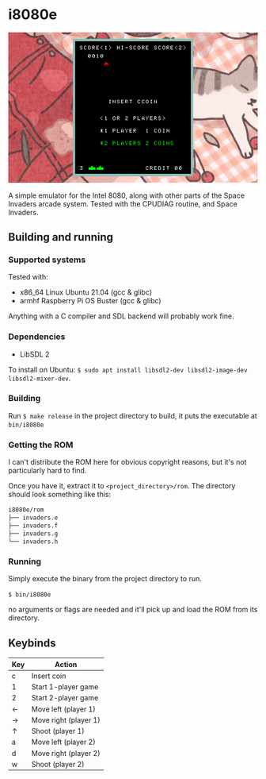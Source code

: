 # i8080e

![demo image](demo.gif "A demonstration, running the Space Invaders ROM")

A simple emulator for the Intel 8080, along with other parts of the Space Invaders arcade system. Tested with the CPUDIAG routine, and Space Invaders.

## Building and running

### Supported systems

Tested with:

- x86_64 Linux Ubuntu 21.04 (gcc & glibc)
- armhf Raspberry Pi OS Buster (gcc & glibc)

Anything with a C compiler and SDL backend will probably work fine.

### Dependencies

- LibSDL 2

To install on Ubuntu: `$ sudo apt install libsdl2-dev libsdl2-image-dev libsdl2-mixer-dev`.

### Building

Run `$ make release` in the project directory to build, it puts the executable at `bin/i8080e`

### Getting the ROM

I can't distribute the ROM here for obvious copyright reasons, but it's not particularly hard to find.

Once you have it, extract it to `<project_directory>/rom`. The directory should look something like this:

```
i8080e/rom
├── invaders.e
├── invaders.f
├── invaders.g
└── invaders.h
```

### Running

Simply execute the binary from the project directory to run.

`$ bin/i8080e`

no arguments or flags are needed and it'll pick up and load the ROM from its directory.

## Keybinds

| Key | Action                |
| --- | --------------------- |
| c   | Insert coin           |
| 1   | Start 1-player game   |
| 2   | Start 2-player game   |
| ←   | Move left (player 1)  |
| →   | Move right (player 1) |
| ↑   | Shoot (player 1)      |
| a   | Move left (player 2)  |
| d   | Move right (player 2) |
| w   | Shoot (player 2)      |
